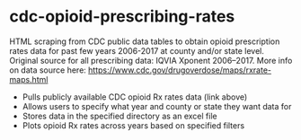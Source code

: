# cdc-opioid-prescribing-rates
HTML scraping from CDC public data tables to obtain opioid prescription rates data for past few years 2006-2017 at county and/or state level. Original source for all prescribing data: IQVIA Xponent 2006–2017. More info on data source here: https://www.cdc.gov/drugoverdose/maps/rxrate-maps.html

* Pulls publicly available CDC opioid Rx rates data (link above)
* Allows users to specify what year and county or state they want data for
* Stores data in the specified directory as an excel file
* Plots opioid Rx rates across years based on specified filters 

